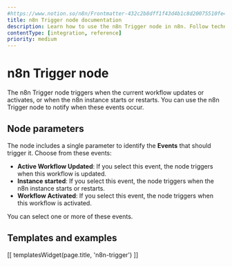 ```yaml
---
#https://www.notion.so/n8n/Frontmatter-432c2b8dff1f43d4b1c8d20075510fe4
title: n8n Trigger node documentation
description: Learn how to use the n8n Trigger node in n8n. Follow technical documentation to integrate n8n Trigger node into your workflows.
contentType: [integration, reference]
priority: medium
---
```


# n8n Trigger node

The n8n Trigger node triggers when the current workflow updates or activates, or when the n8n instance starts or restarts. You can use the n8n Trigger node to notify when these events occur.

## Node parameters

The node includes a single parameter to identify the **Events** that should trigger it. Choose from these events:

- **Active Workflow Updated**: If you select this event, the node triggers when this workflow is updated.
- **Instance started**: If you select this event, the node triggers when the n8n instance starts or restarts.
- **Workflow Activated**: If you select this event, the node triggers when this workflow is activated.

You can select one or more of these events.

## Templates and examples

<!-- see https://www.notion.so/n8n/Pull-in-templates-for-the-integrations-pages-37c716837b804d30a33b47475f6e3780 -->
[[ templatesWidget(page.title, 'n8n-trigger') ]]

